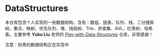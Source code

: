 # DataStructures

本仓库包含个人实现的一些数据结构，含有：数组、链表、队列、栈、二分搜索树，集合、映射、优先队列、堆、线段树、Trie、并查集、AVL、红黑树、哈希表。主要参考 **Yubo Liu** 老师的 [Play-with-Data-Structures](https://github.com/liuyubobobo/Play-with-Data-Structures) 仓库，非常感谢！

注意：标黑的数据结构正在实现中